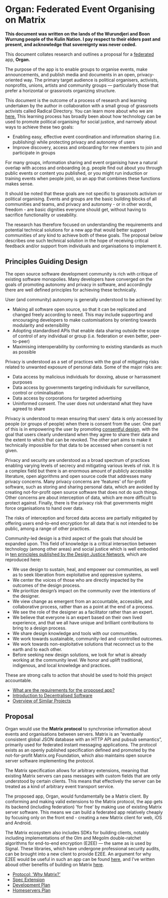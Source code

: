 # Organ: Federated Event Organising on Matrix

**This document was written on the lands of the Wurundjeri and Boon Wurrung
people of the Kulin Nation. I pay respect to their elders past and present, and
acknowledge that sovereignty was never ceded.**

This document collates research and outlines a proposal for a
[federated](decentralised-software.md) app, **Organ.**

The purpose of the app is to enable groups to organise events, make
announcements, and publish media and documents in an open, privacy-oriented way.
The primary target audience is political organisers, activists, nonprofits,
unions, artists and community groups — particularly those that prefer a
horizontal or grassroots organizing structure.

This document is the outcome of a process of research and learning undertaken by
the author in collaboration with a small group of grassroots activists called
Radical Directory. You can learn more about who we are [here.](about-us.md) This
learning process has broadly been about how technology can be used to promote
political organising for social justice, and narrowly about ways to achieve
these two goals:

- Enabling easy, effective event coordination and information sharing (i.e.
  publishing) while protecting privacy and autonomy of users
- Improve discovery, access and onboarding for new members to join and
  participate in groups

For many groups, information sharing and event organising have a natural overlap
with access and onboarding (e.g. people find out about you through public events
or content you published, or you might run induction or training events when
people join), so an app that combines these functions makes sense.

It should be noted that these goals are not specific to grassroots activism or
political organising. Events and groups are the basic building blocks of all
communities and teams, and privacy and autonomy - or in other words, freedom -
are basic dignities everyone should get, without having to sacrifice
functionality or useability.

The research has therefore focused on understanding the requirements and
potential technical solutions for a new app that would better support
communities of any kind to achieve both of these goals. The proposal below
describes one such technical solution in the hope of receiving critical feedback
and/or support from individuals and organisations to implement it.

## Principles Guiding Design

The open source software development community is rich with critique of existing
software monopolies. Many developers have converged on the goals of promoting
autonomy and privacy in software, and accordingly there are well defined
principles for achieving these technically.

User (and community) autonomy is generally understood to be achieved by:

- Making all software open source, so that it can be replicated and changed
  freely according to need. This may include supporting and encouraging
  developers to make customisations by orienting towards modularity and
  extensibility
- Adopting standardised APIs that enable data sharing outside the scope of
  control of any individual or group (i.e. federation or even better,
  peer-to-peer)
- Maximising interoperability by conforming to existing standards as much as
  possible


Privacy is understood as a set of practices with the goal of mitigating risks
related to unwanted exposure of personal data. Some of the major risks are:

- Data access by malicious individuals for doxxing, abuse or harrassment
  purposes
- Data access by governments targeting individuals for surveillance, control or
  criminalisation
- Data access by corporations for targeted advertising
- Uninformed consent. The user does not understand what they have agreed to
  share

Privacy is understood to mean ensuring that users' data is only accessed by
people (or groups of people) when there is consent from the user. One part of
this is in empowering the user by promoting
[consentful design](https://www.consentfultech.io), with the goal that users
clearly understand when they agree to share their data and the extent to which
that can be revoked. The other part aims to make it technically impossible for
that data to be accessed when consent is not given.

Privacy and security are understood as a broad spectrum of practices enabling
varying levels of secrecy and mitigating various levels of risk. It is a complex
field but there is an enormous amount of publicly accessible literature, open
algorithms and open source code that addresses many privacy concerns. Many
privacy concerns are 'features' of for-profit software, such as storing and
sharing personal data, which are avoided by creating not-for-profit open source
software that does not do such things. Other concerns are about interception of
data, which are more difficult to protect against. Finally, there is the privacy
risk that governments might force organisations to hand over data.

The risks of interception and forced data access are partially mitigated by
offering users end-to-end encryption for all data that is not intended to be
public, among a range of other practices.

Community-led design is a third aspect of the goals that should be expanded
upon. This field of knowledge is a critical intersection between technology
(among other areas) and social justice which is well embodied in
[ten principles published by the Design Justice Network](https://designjustice.org/read-the-principles),
which are reproduced here:

- We use design to sustain, heal, and empower our communities, as well as to
  seek liberation from exploitative and oppressive systems.
- We center the voices of those who are directly impacted by the outcomes of the
  design process.
- We prioritize design’s impact on the community over the intentions of the
  designer.
- We view change as emergent from an accountable, accessible, and collaborative
  process, rather than as a point at the end of a process.
- We see the role of the designer as a facilitator rather than an expert.
- We believe that everyone is an expert based on their own lived experience, and
  that we all have unique and brilliant contributions to bring to a design
  process.
- We share design knowledge and tools with our communities.
- We work towards sustainable, community-led and -controlled outcomes.
- We work towards non-exploitative solutions that reconnect us to the earth and
  to each other.
- Before seeking new design solutions, we look for what is already working at
  the community level. We honor and uplift traditional, indigenous, and local
  knowledge and practices.

These are strong calls to action that should be used to hold this project
accountable.

- [What are the requirements for the proposed app?](pages/requirements.md)
- [Introduction to Decentralised Software](pages/decentralised-software.md)
- [Overview of Similar Projects](pages/similar-projects.md)

## Proposal

Organ would use the **Matrix protocol** to synchronise information about events
and organisations between servers. Matrix is an “eventually consistent global
JSON database with an HTTP API and pubsub semantics”, primarily used for
federated instant messaging applications. The protocol exists as an openly
published specification defined and promoted by the not-for-profit Matrix.org
Foundation, which also maintains open source server software implementing the
protocol.

The Matrix specification allows for arbitrary extensions, meaning that existing
Matrix servers can pass messages with custom fields that are only understood by
certain clients. This means that effectively the server can be treated as a kind
of arbitrary event transport service.

The proposed app, Organ, would fundamentally be a Matrix client. By conforming
and making valid extensions to the Matrix protocol, the app gets its backend
(including federation) 'for free' by making use of existing Matrix server
software. This means we can build a federated app relatively cheaply by focusing
only on the front end - creating a new Matrix client for web, iOS and Android.

The Matrix ecosystem also includes SDKs for building clients, notably including
implementations of the Olm and Megolm double-ratchet algorithms for end-to-end
encryption (E2EE) — the same as is used by Signal. These libraries, which have
undergone professional security audits, can be brought into a new client to
provide E2EE. An argument for why E2EE would be useful in such an app can be
found [here](pages/requirements.md), and I've written aboud other benefits of
building on Matrix [here](pages/protocol.md).

- [Protocol: ‘Why Matrix?’](pages/protocol.md)
- [Spec Extension](pages/spec-extension.md)
- [Development Plan](pages/development-plan.md)
- [Homeservers Plan](pages/homeservers.md)
